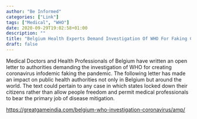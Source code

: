 ```yaml
---
author: "Be Informed"
categories: ["Link"]
tags: ["Medical", "WHO"]
date: 2020-09-29T19:02:58+01:00
description: ""
title: "Belgium Health Experts Demand Investigation Of WHO For Faking Coronavirus Pandemic"
draft: false
---
```


Medical Doctors and Health Professionals of Belgium have written an open letter to authorities demanding the investigation of WHO for creating coronavirus infodemic faking the pandemic. The following letter has made an impact on public health authorities not only in Belgium but around the world. The text could pertain to any case in which states locked down their citizens rather than allow people freedom and permit medical professionals to bear the primary job of disease mitigation.

https://greatgameindia.com/belgium-who-investigation-coronavirus/amp/